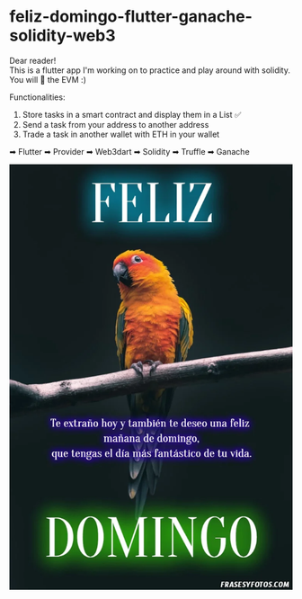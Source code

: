 # feliz-domingo-flutter-ganache-solidity-web3

Dear reader!  
This is a flutter app I'm working on to practice and play around with solidity.  
You will 💖 the EVM :)  

Functionalities:
1. Store tasks in a smart contract and display them in a List ✅
2. Send a task from your address to another address
3. Trade a task in another wallet with ETH in your wallet


➡ Flutter
➡ Provider
➡ Web3dart
➡ Solidity
➡ Truffle
➡ Ganache


![](photofeliz.jpg)
